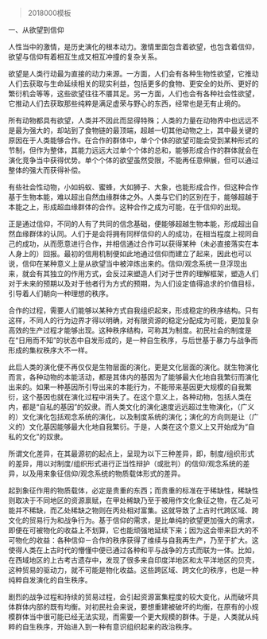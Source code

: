 # 
> 2018000模板



一、从欲望到信仰




人性当中的激情，是历史演化的根本动力。激情里面包含着欲望，也包含着信仰，欲望与信仰有着相互生成又相互冲撞的复杂关系。

欲望是人类行动最为直接的动力来源。一方面，人们会有各种生物性欲望，它推动人们去获取与生命延续相关的现实利益，包括更多的食物、更安全的处所、更好的繁衍机会等等，这些欲望往往不餍其足。另一方面，人们也会有各种社会性欲望，它推动人们去获取那些纯粹是满足虚荣与野心的东西，经常也是无有止境的。

所有动物都具有欲望，人类并不因此而显得特殊；人类的力量在动物界中也远远不是最为强大的，却站到了食物链的最顶端，超越一切其他动物之上，其中最关键的原因在于人类能够合作。在合作的群体中，单个个体的欲望可能会受到某种形式的节制，但作为整体，其能力远远大过单个个体的总和，能够形成合作的群体就会在演化竞争当中获得优势。单个个体的欲望虽然受限，不能再任意伸展，但可以通过整体的强大而获得补偿。

有些社会性动物，小如蚂蚁、蜜蜂，大如狮子、大象，也能形成合作，但这种合作基于生物本能，难以超出自然血缘群体之外。人类与它们的区别在于，能够超越于本能之上，形成超血缘群体的合作。这种合作之成为可能，在于信仰的出现。

正是通过信仰，不同的人有了共同的信念基础，便能够超越生物本能，形成超出自然血缘群体的认同。人们于是会将拥有同样信仰的人的成功，在相当程度上视同自己的成功，从而愿意进行合作，并相信通过合作可以获得某种（未必直接落实在本人身上的）回报。最初的信用机制便如此地通过信仰而建立了起来，因此也可以说，信仰在某种意义上是从欲望当中被淬炼出来的。信仰/观念系统一旦浮现出来，就会有其独立的作用方式，会反过来塑造人们对于世界的理解框架，塑造人们对于未来的预期以及对于他者行为方式的预期，为人们设定值得追求的价值目标，引导着人们朝向一种理想的秩序。

合作的过程，需要人们能够以某种方式自我组织起来，形成稳定的秩序结构。只有这样，不同人的行为边界才得以明确，对有限资源的稳定分配成为可能，更加复杂高效的生产过程才能够出现。这种秩序结构，可称其为制度。初民社会的制度是在“日用而不知”的状态中自发形成的，是一种自生秩序，与后世基于暴力与战争而形成的集权秩序大不一样。

此后人类的演化便不再仅仅是生物层面的演化，更是文化层面的演化。就生物演化而言，各种动物的本能活动，都是其体内的基因为了能够最大化地自我繁衍而演化出来的。如果一种基因所引导出来的本能行为，不能带来基因更大规模的自我繁衍，这个基因也就在演化过程中消失了。在这个意义上，各种动物，包括人类在内，都是“自私的基因”的奴隶。而人类文化的演化速度远远超过生物演化，（广义的）文化演化包括观念系统的演化，以及制度系统的演化；演化的方向则是让（广义的）文化基因能够最大化地自我繁衍。于是，人类在这个意义上又开始成为“自私的文化”的奴隶。

所谓文化差异，在其最源初的起点上，呈现为以下三种差异，即，制度/组织形式的差异，用以对制度/组织形式进行正当性辩护（或批判）的信仰/观念系统的差异，以及用来象征信仰/观念系统的物质载体形式的差异。

起到象征作用的物质载体，必定是贵重的东西；而贵重的标准在于稀缺性，稀缺性则取决于不同地区的资源禀赋，在甲处稀缺乃至于被用作文化象征之物，在乙处可能并不稀缺，而乙处稀缺之物则在丙处相对富集。这就导致了上古时代跨区域、跨文化的贸易行为和战争行为。基于信仰的需求，是比单纯的欲望更加强大的需求，即便在可被物化的收益上不划算，它也能顽强地延续下来；因为这会带来巨大的不可物化的收益：各种信仰－合作的秩序获得了维续与自我再生产，乃至于扩大。这使得人类在上古时代的懵懂中便已通过各种和平与战争的方式而联为一体。比如，在西域地区的上古考古遗存中，发现了很多来自印度洋地区和太平洋地区的贝壳，这种贸易的驱动力，就不可能是物化收益。这些跨区域、跨文化的秩序，也是一种纯粹自发演化的自生秩序。

剧烈的战争过程和持续的贸易过程，会引起资源富集程度的较大变化，从而破坏具体群体内部的既有均衡。对初民社会来说，要想重建被破坏的均衡，在原有的小规模群体当中很可能已经无法实现，而需要一个更大规模的群体。于是，人类就从纯粹的自生秩序，开始进入到一种有意识组织起来的政治秩序。




